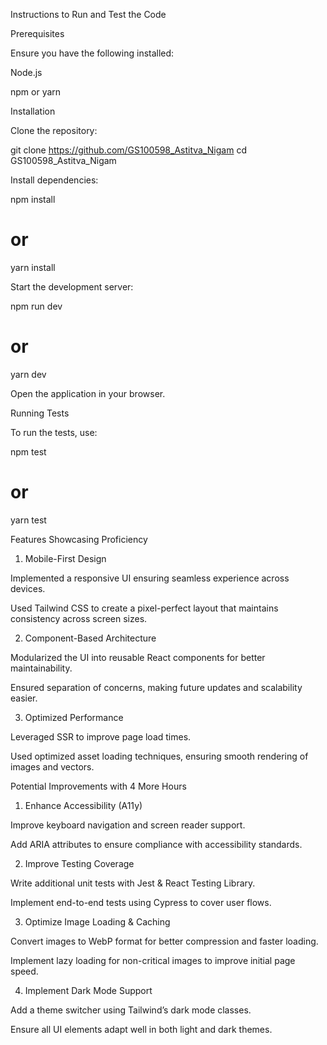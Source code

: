 
Instructions to Run and Test the Code

Prerequisites

Ensure you have the following installed:

Node.js 

npm or yarn

Installation

Clone the repository:

git clone https://github.com/GS100598_Astitva_Nigam
cd GS100598_Astitva_Nigam

Install dependencies:

npm install  
# or
yarn install

Start the development server:

npm run dev  
# or
yarn dev

Open the application in your browser.

Running Tests

To run the tests, use:

npm test
# or
yarn test

Features Showcasing Proficiency

1. Mobile-First Design

Implemented a responsive UI ensuring seamless experience across devices.

Used Tailwind CSS to create a pixel-perfect layout that maintains consistency across screen sizes.

2. Component-Based Architecture

Modularized the UI into reusable React components for better maintainability.

Ensured separation of concerns, making future updates and scalability easier.

3. Optimized Performance

Leveraged SSR to improve page load times.

Used optimized asset loading techniques, ensuring smooth rendering of images and vectors.

Potential Improvements with 4 More Hours

1. Enhance Accessibility (A11y)

Improve keyboard navigation and screen reader support.

Add ARIA attributes to ensure compliance with accessibility standards.

2. Improve Testing Coverage

Write additional unit tests with Jest & React Testing Library.

Implement end-to-end tests using Cypress to cover user flows.

3. Optimize Image Loading & Caching

Convert images to WebP format for better compression and faster loading.

Implement lazy loading for non-critical images to improve initial page speed.

4. Implement Dark Mode Support

Add a theme switcher using Tailwind’s dark mode classes.

Ensure all UI elements adapt well in both light and dark themes.
